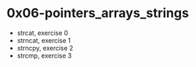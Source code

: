 # 0x06-pointers_arrays_strings
* strcat, exercise 0
* strncat, exercise 1
* strncpy, exercise 2
* strcmp, exercise 3
